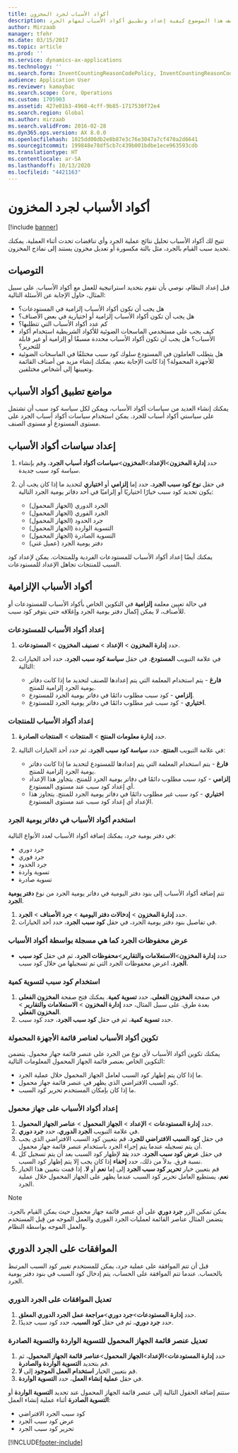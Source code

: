```yaml
---
title: أكواد الأسباب لجرد المخزون
description: يصف هذا الموضوع كيفية إعداد وتطبيق أكواد الأسباب لمهام الجرد.
author: Mirzaab
manager: tfehr
ms.date: 03/15/2017
ms.topic: article
ms.prod: ''
ms.service: dynamics-ax-applications
ms.technology: ''
ms.search.form: InventCountingReasonCodePolicy, InventCountingReasonCode
audience: Application User
ms.reviewer: kamaybac
ms.search.scope: Core, Operations
ms.custom: 1705903
ms.assetid: 427e01b3-4968-4cff-9b85-1717530f72e4
ms.search.region: Global
ms.author: mirzaab
ms.search.validFrom: 2016-02-28
ms.dyn365.ops.version: AX 8.0.0
ms.openlocfilehash: 1025dd00db2e8b87e3c76e3047a7cf470a2d6641
ms.sourcegitcommit: 199848e78df5cb7c439b001bdbe1ece963593cdb
ms.translationtype: HT
ms.contentlocale: ar-SA
ms.lasthandoff: 10/13/2020
ms.locfileid: "4421163"
---
```

# <a name="reason-codes-for-inventory-counting"></a>أكواد الأسباب لجرد المخزون

[!include [banner](../includes/banner.md)]

تتيح لك أكواد الأسباب تحليل نتائج عملية الجرد وأي تناقضات تحدث أثناء العملية. يمكنك تحديد سبب القيام بالجرد، مثل بالتة مكسورة أو تعديل مخزون يستند إلى نماذج المخزون.

## <a name="recommendation"></a>التوصيات

قبل إعداد النظام، نوصي بأن تقوم بتحديد استراتيجية للعمل مع أكواد الأسباب. على سبيل المثال، حاول الإجابة عن الأسئلة التالية:

- هل يجب أن تكون أكواد الأسباب إلزامية في المستودعات؟
- هل يجب أن تكون أكواد الأسباب إلزامية أو اختيارية في بعض الأصناف؟
- كم عدد أكواد الأسباب التي تتطلبها؟
- كيف يجب على مستخدمي الماسحات الضوئية للأكواد الشريطية استخدام أكواد الأسباب؟ هل يجب أن تكون أكواد الأسباب محددة مسبقًا أو إلزامية أو غير قابلة للتحرير؟
- هل يتطلب العاملون في المستودع سلوك كود سبب مختلفًا في الماسحات الضوئية للأجهزة المحمولة؟ إذا كانت الإجابة بنعم، يمكنك إنشاء مزيد من أصناف القائمة وتعيينها إلى أشخاص مختلفين.

## <a name="where-reason-codes-apply"></a>مواضع تطبيق أكواد الأسباب

يمكنك إنشاء العديد من سياسات أكواد الأسباب، ويمكن لكل سياسة كود سبب أن تشتمل على سياستي أكواد أسباب للجرد. يمكن استخدام سياسات أكواد أسباب الجرد على مستوى المستودع أو مستوى الصنف.

## <a name="set-up-reason-code-policies"></a>إعداد سياسات أكواد الأسباب

1. حدد **إدارة المخزون**\>**الإعداد**\>**المخزون**\>**سياسات أكواد أسباب الجرد**، وقم بإنشاء سياسة كود سبب جديدة.
2. في حقل **نوع كود سبب الجرد**، حدد إما **إلزامي** أو **اختياري** لتحديد ما إذا كان يجب أن يكون تحديد كود سبب خيارًا اختياريًا أو إلزاميًا في أحد دفاتر يومية الجرد التالية:

    - الجرد الدوري (الجهاز المحمول)
    - الجرد الفوري (الجهاز المحمول)
    - جرد الحدود (الجهاز المحمول)
    - التسوية الواردة (الجهاز المحمول)
    - التسوية الصادرة (الجهاز المحمول)
    - دفتر يومية الجرد (عميل غني)

يمكنك أيضًا إعداد أكواد الأسباب للمستودعات الفردية وللمنتجات. يمكن لإعداد كود السبب للمنتجات تجاهل الإعداد للمستودعات.

## <a name="mandatory-reason-codes"></a>أكواد الأسباب الإلزامية

في حالة تعيين معلمة **إلزامية** في التكوين الخاص بأكواد الأسباب للمستودعات أو للأصناف، لا يمكن إكمال دفتر يومية الجرد وإغلاقه حتى يتوفر كود سبب.

### <a name="set-up-reason-codes-for-warehouses"></a>إعداد أكواد الأسباب للمستودعات

1. حدد **إدارة المخزون** \> **الإعداد** \> **تصنيف المخزون** \> **المستودعات**.
2. في علامة التبويب **المستودع**، في حقل **سياسة كود سبب الجرد**، حدد أحد الخيارات التالية:

    - **فارغ** - يتم استخدام المعلمة التي يتم إعدادها للصنف لتحديد ما إذا كانت دفاتر يومية الجرد إلزامية للمنتج.
    - **إلزامي** - كود سبب مطلوب دائمًا في دفاتر يومية الجرد للمستودع.
    - **اختياري** - كود سبب غير مطلوب دائمًا في دفاتر يومية الجرد للمستودع.

### <a name="set-up-reason-codes-for-products"></a>إعداد أكواد الأسباب للمنتجات

1. حدد **إدارة معلومات المنتج** \> **المنتجات** \> **المنتجات الصادرة**.
2. في علامة التبويب **المنتج**، حدد **سياسة كود سبب الجرد**، ثم حدد أحد الخيارات التالية:

    - **فارغ** - يتم استخدام المعلمة التي يتم إعدادها للمستودع لتحديد ما إذا كانت دفاتر يومية الجرد إلزامية للمنتج.
    - **إلزامي** - كود سبب مطلوب دائمًا في دفاتر يومية الجرد للمنتج. يتجاوز هذا الإعداد أي إعداد كود سبب عند مستوى المستودع.
    - **اختياري** - كود سبب غير مطلوب دائمًا في دفاتر يومية الجرد للمنتج. يتجاوز هذا الإعداد أي إعداد كود سبب عند مستوى المستودع.

### <a name="use-reason-codes-in-counting-journals"></a>استخدم أكواد الأسباب في دفاتر يومية الجرد

في دفتر يومية جرد، يمكنك إضافة أكواد الأسباب لعدد الأنواع التالية:

- جرد دوري
- جرد فوري
- جرد الحدود
- تسوية واردة
- تسوية صادرة

تتم إضافة أكواد الأسباب إلى بنود دفتر اليومية في دفاتر يومية الجرد من نوع **دفتر يومية الجرد**.

1. حدد **إدارة المخزون** \> **إدخالات دفتر اليومية** \> **جرد الأصناف** \> **الجرد**.
2. في تفاصيل بنود دفتر يومية الجرد، في حقل **كود سبب الجرد**، حدد أحد الخيارات.

### <a name="view-the-counting-history-as-its-recorded-by-reason-codes"></a>عرض محفوظات الجرد كما هي مسجلة بواسطة أكواد الأسباب

- حدد **إدارة المخزون**\>**الاستعلامات والتقارير**\>**محفوظات الجرد**، ثم في حقل **كود سبب الجرد**، اعرض محفوظات الجرد التي تم تسجيلها من خلال كود سبب.

### <a name="use-a-reason-code-for-a-quantity-adjustment"></a>استخدام كود سبب لتسوية كمية

1. في صفحة **المخزون الفعلى**، حدد **تسوية كمية**. يمكنك فتح صفحة **المخزون الفعلى** بعدة طرق. على سبيل المثال، حدد **إدارة المخزون** \> **الاستعلامات والتقارير** \> **المخزون الفعلي**.
2. حدد **تسوية كمية**، ثم في حقل **كود سبب الجرد**، حدد كود سبب.

### <a name="configure-reason-codes-for-mobile-device-menu-items"></a>تكوين أكواد الأسباب لعناصر قائمة الأجهزة المحمولة

يمكنك تكوين أكواد الأسباب لأي نوع من الجرد على عنصر قائمة جهاز محمول. يتضمن التكوين الخاص بعنصر قائمة الجهاز المحمول المعلومات التالية:

- ما إذا كان يتم إظهار كود السبب لعامل الجهاز المحمول خلال عملية الجرد.
- كود السبب الافتراضي الذي يظهر في عنصر قائمة جهاز محمول.
- ما إذا كان بإمكان المستخدم تحرير كود السبب.

### <a name="set-up-reason-codes-on-a-mobile-device"></a>إعداد أكواد الأسباب على جهاز محمول

1. حدد **إدارة المستودعات** \> **الإعداد** \> **الجهاز المحمول** \> **عناصر الجهاز المحمول**.
2. في علامة التبويب **الجرد الدوري**، حدد **جرد دوري**.
3. في حقل **كود السبب الافتراضي للجرد**، قم بتعيين كود السبب الافتراضي الذي يجب أن يتم تسجيله عندما يتم إجراء الجرد باستخدام عنصر قائمة جهاز محمول.
4. في حقل **عرض كود سبب الجرد**، حدد **بند** لإظهار كود السبب بعد أن يتم تسجيل كل نسبة فرق. بدلاً من ذلك، حدد **إخفاء** إذا كان يجب إلا يتم إظهار كود السبب.
5. قم بتعيين خيار **تحرير كود سبب الجرد** إلى إما **نعم** أو **لا**. إذا قمت بتعيين هذا الخيار **نعم**، يستطيع العامل تحرير كود السبب عندما يظهر على الجهاز المحمول خلال عملية الجرد.

> [!NOTE]
> يمكن تمكين الزر **جرد دوري** على أي عنصر قائمة جهاز محمول حيث يمكن القيام بالجرد. يتضمن المثال عناصر القائمة لعمليات الجرد الفوري والعمل الموجه من قِبل المستخدم والعمل الموجه بواسطة النظام.

## <a name="cycle-count-approvals"></a>الموافقات على الجرد الدوري

قبل أن تتم الموافقة على عملية جرد، يمكن للمستخدم تغيير كود السبب المرتبط بالحساب. عندما تتم الموافقة على الحساب، يتم إدخال كود السبب في بنود دفتر يومية الجرد.

### <a name="modify-cycle-count-approvals"></a>تعديل الموافقات على الجرد الدوري

1. حدد **إدارة المستودعات**\>**جرد دوري**\>**مراجعة عمل الجرد الدوري المعلق**.
2. حدد **جرد دوري**، ثم في حقل **كود السبب**، حدد كود سبب جديدًا.

### <a name="modify-the-mobile-device-menu-item-for-adjustment-in-and-adjustment-out"></a>تعديل عنصر قائمة الجهاز المحمول للتسوية الواردة والتسوية الصادرة

1. حدد **إدارة المستودعات**\>**الإعداد**\>**الجهاز المحمول**\>**عناصر قائمة الجهاز المحمول**، ثم قم بتحديد **التسوية الواردة والصادرة**.
2. قم بتعيين الخيار **استخدام العمل الموجود** إلى **لا**.
3. في حقل **عملية إنشاء العمل**، حدد **التسوية الواردة**.

ستتم إضافة الحقول التالية إلى عنصر قائمة الجهاز المحمول عند تحديد **التسوية الواردة** أو **التسوية الصادرة** أثناء عملية إنشاء العمل:

- كود سبب الجرد الافتراضي
- عرض كود سبب الجرد
- تحرير كود سبب الجرد


[!INCLUDE[footer-include](../../includes/footer-banner.md)]